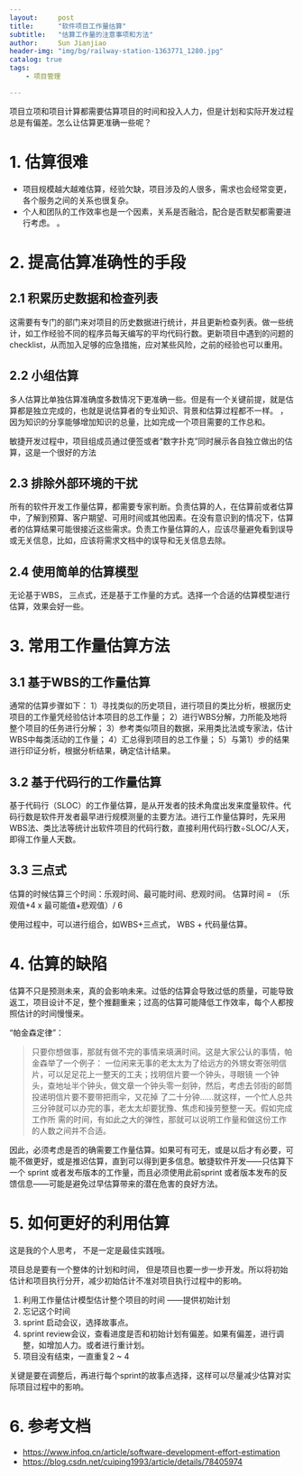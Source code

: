 ```yaml
---
layout:     post
title:      "软件项目工作量估算"
subtitle:   "估算工作量的注意事项和方法"
author:     Sun Jianjiao
header-img: "img/bg/railway-station-1363771_1280.jpg"
catalog: true
tags:
    - 项目管理

---
```


项目立项和项目计算都需要估算项目的时间和投入人力，但是计划和实际开发过程总是有偏差。怎么让估算更准确一些呢？

# 1. 估算很难
- 项目规模越大越难估算，经验欠缺，项目涉及的人很多，需求也会经常变更，各个服务之间的关系也很复杂。
- 个人和团队的工作效率也是一个因素，关系是否融洽，配合是否默契都需要进行考虑。
。

# 2. 提高估算准确性的手段
## 2.1 积累历史数据和检查列表
这需要有专门的部门来对项目的历史数据进行统计，并且更新检查列表。做一些统计，如工作经验不同的程序员每天编写的平均代码行数。更新项目中遇到的问题的checklist，从而加入足够的应急措施，应对某些风险，之前的经验也可以重用。

## 2.2 小组估算
多人估算比单独估算准确度多数情况下更准确一些。但是有一个关键前提，就是估算都是独立完成的，也就是说估算者的专业知识、背景和估算过程都不一样。 ，因为知识的分享能够增加知识的总量，比如完成一个项目需要的工作总和。

敏捷开发过程中，项目组成员通过便签或者“数字扑克”同时展示各自独立做出的估算，这是一个很好的方法

## 2.3 排除外部环境的干扰
所有的软件开发工作量估算，都需要专家判断。负责估算的人，在估算前或者估算中，了解到预算、客户期望、可用时间或其他因素。在没有意识到的情况下，估算者的估算结果可能很接近这些需求。负责工作量估算的人，应该尽量避免看到误导或无关信息，比如，应该将需求文档中的误导和无关信息去除。

## 2.4 使用简单的估算模型
无论基于WBS， 三点式，还是基于工作量的方式。选择一个合适的估算模型进行估算，效果会好一些。

# 3. 常用工作量估算方法

## 3.1 基于WBS的工作量估算
通常的估算步骤如下：
1）寻找类似的历史项目，进行项目的类比分析，根据历史项目的工作量凭经验估计本项目的总工作量；
2）进行WBS分解，力所能及地将整个项目的任务进行分解；
3）参考类似项目的数据，采用类比法或专家法，估计WBS中每类活动的工作量；
4）汇总得到项目的总工作量；
5）与第1）步的结果进行印证分析，根据分析结果，确定估计结果。

## 3.2 基于代码行的工作量估算
基于代码行（SLOC）的工作量估算，是从开发者的技术角度出发来度量软件。代码行数是软件开发者最早进行规模测量的主要方法。进行工作量估算时，先采用WBS法、类比法等统计出软件项目的代码行数，直接利用代码行数÷SLOC/人天，即得工作量人天数。

## 3.3 三点式 
估算的时候估算三个时间：乐观时间、最可能时间、悲观时间。 估算时间 = （乐观值+4 x 最可能值+悲观值）/ 6

使用过程中，可以进行组合，如WBS+三点式， WBS + 代码量估算。

# 4. 估算的缺陷
估算不只是预测未来，真的会影响未来。过低的估算会导致过低的质量，可能导致返工，项目设计不足，整个推翻重来；过高的估算可能降低工作效率，每个人都按照估计的时间慢慢来。

“帕金森定律”：
> 只要你想做事，那就有做不完的事情来填满时间。这是大家公认的事情，帕金森举了一个例子：
> 一位闲来无事的老太太为了给远方的外甥女寄张明信片，可以足足花上一整天的工夫；找明信片要一个钟头，寻眼镜
> 一个钟头，查地址半个钟头，做文章一个钟头零一刻钟，然后，考虑去邻街的邮筒投递明信片要不要带把雨伞，又花掉
> 了二十分钟……就这样，一个忙人总共三分钟就可以办完的事，老太太却要犹豫、焦虑和操劳整整一天。假如完成工作所
> 需的时间，有如此之大的弹性，那就可以说明工作量和做这份工作的人数之间并不合适。


因此，必须考虑是否的确需要工作量估算。如果可有可无，或是以后才有必要，可能不做更好，或是推迟估算，直到可以得到更多信息。敏捷软件开发——只估算下一个 sprint 或者发布版本的工作量，而且必须使用此前sprint 或者版本发布的反馈信息——可能是避免过早估算带来的潜在危害的良好方法。

# 5. 如何更好的利用估算
这是我的个人思考， 不是一定是最佳实践哦。

项目总是要有一个整体的计划和时间， 但是项目也要一步一步开发。所以将初始估计和项目执行分开，减少初始估计不准对项目执行过程中的影响。

1. 利用工作量估计模型估计整个项目的时间 ——提供初始计划
2. 忘记这个时间
3. sprint 启动会议，选择故事点。
4. sprint review会议，查看进度是否和初始计划有偏差。如果有偏差，进行调整，如增加人力。或者进行重计划。
5. 项目没有结束，一直重复2 ~ 4

关键是要在调整后，再进行每个sprint的故事点选择，这样可以尽量减少估算对实际项目过程中的影响。

# 6. 参考文档
- https://www.infoq.cn/article/software-development-effort-estimation
- https://blog.csdn.net/cuiping1993/article/details/78405974